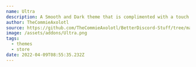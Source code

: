 ```yaml
---
name: Ultra
description: A Smooth and Dark theme that is complimented with a touch of colour.
author: TheCommieAxolotl
source: https://github.com/TheCommieAxolotl/BetterDiscord-Stuff/tree/main/Ultra
image: /assets/addons/Ultra.png
tags:
  - themes
  - store
date: 2022-04-09T08:55:35.232Z
---
```

